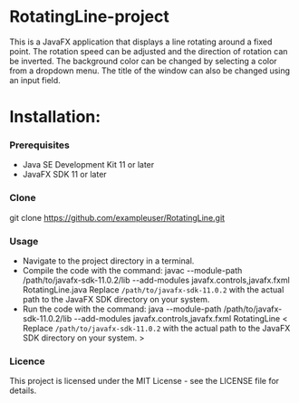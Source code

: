 # **RotatingLine-project**
This is a JavaFX application that displays a line rotating around a fixed point.
The rotation speed can be adjusted and the direction of rotation can be inverted.
The background color can be changed by selecting a color from a dropdown menu. The title of the window can also be changed using an input field.

# Installation:
### Prerequisites
* Java SE Development Kit 11 or later
* JavaFX SDK 11 or later

### Clone
git clone https://github.com/exampleuser/RotatingLine.git

### Usage
* Navigate to the project directory in a terminal.
* Compile the code with the command:
 javac --module-path /path/to/javafx-sdk-11.0.2/lib --add-modules javafx.controls,javafx.fxml RotatingLine.java
 Replace `/path/to/javafx-sdk-11.0.2` with the actual path to the JavaFX SDK directory on your system.
* Run the code with the command:
java --module-path /path/to/javafx-sdk-11.0.2/lib --add-modules javafx.controls,javafx.fxml RotatingLine
< Replace `/path/to/javafx-sdk-11.0.2` with the actual path to the JavaFX SDK directory on your system. >

### Licence
This project is licensed under the MIT License - see the LICENSE file for details.

